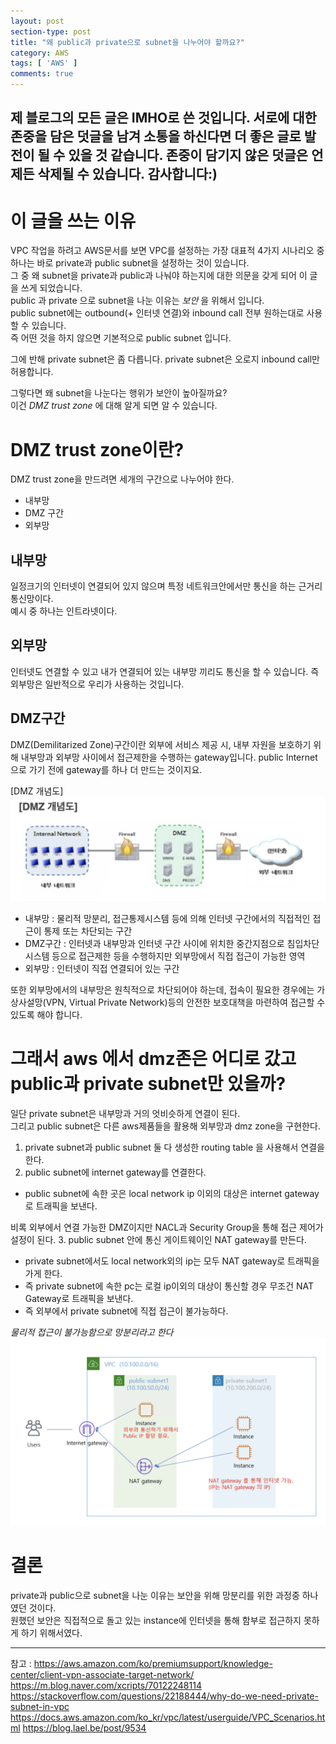 ```yaml
---
layout: post
section-type: post
title: "왜 public과 private으로 subnet을 나누어야 할까요?"
category: AWS
tags: [ 'AWS' ]
comments: true
---
```

제 블로그의 모든 글은 IMHO로 쓴 것입니다.
서로에 대한 존중을 담은 덧글을 남겨 소통을 하신다면 더 좋은 글로 발전이 될 수 있을 것 같습니다.
존중이 담기지 않은 덧글은 언제든 삭제될 수 있습니다.
감사합니다:)
---

# 이 글을 쓰는 이유
VPC 작업을 하려고 AWS문서를 보면 VPC를 설정하는 가장 대표적 4가지 시나리오 중 하나는 바로 private과 public subnet을 설정하는 것이 있습니다.   
그 중 왜 subnet을 private과 public과 나눠야 하는지에 대한 의문을 갖게 되어 이 글을 쓰게 되었습니다.  
public 과 private 으로 subnet을 나눈 이유는 *보안* 을 위해서 입니다.  
public subnet에는 outbound(+ 인터넷 연결)와 inbound call 전부 원하는대로 사용할 수 있습니다.  
즉 어떤 것을 하지 않으면 기본적으로 public subnet 입니다.

그에 반해 private subnet은 좀 다릅니다.
private subnet은 오로지 inbound call만 허용합니다.  

그렇다면 왜 subnet을 나눈다는 행위가 보안이 높아질까요?  
이건 *DMZ trust zone* 에 대해 알게 되면 알 수 있습니다.

# DMZ trust zone이란?
DMZ trust zone을 만드려면 세개의 구간으로 나누어야 한다.

- 내부망
- DMZ 구간
- 외부망

## 내부망
일정크기의 인터넷이 연결되어 있지 않으며 특정 네트워크안에서만 통신을 하는 근거리 통신망이다.  
예시 중 하나는 인트라넷이다.

## 외부망
인터넷도 연결할 수 있고 내가 연결되어 있는 내부망 끼리도 통신을 할 수 있습니다.
즉 외부망은 일반적으로 우리가 사용하는 것입니다.

## DMZ구간
DMZ(Demilitarized Zone)구간이란 외부에 서비스 제공 시, 내부 자원을 보호하기 위해 내부망과 외부망 사이에서 접근제한을 수행하는 gateway입니다.
public Internet으로 가기 전에 gateway를 하나 더 만드는 것이지요.

[DMZ 개념도]
![dmz-zone](/images/2020-04-18-private-public-subnet/dmz-zone.png)

- 내부망 : 물리적 망분리, 접근통제시스템 등에 의해 인터넷 구간에서의 직접적인 접근이 통제 또는 차단되는 구간
- DMZ구간 : 인터넷과 내부망과 인터넷 구간 사이에 위치한 중간지점으로 침입차단시스템 등으로 접근제한 등을 수행하지만 외부망에서 직접 접근이 가능한 영역
- 외부망 : 인터넷이 직접 연결되어 있는 구간

또한 외부망에서의 내부망은 원칙적으로 차단되어야 하는데,
접속이 필요한 경우에는 가상사설망(VPN, Virtual Private Network)등의 안전한 보호대책을 마련하여 접근할 수 있도록 해야 합니다.

# 그래서 aws 에서 dmz존은 어디로 갔고 public과 private subnet만 있을까?

일단 private subnet은 내부망과 거의 엇비슷하게 연결이 된다.  
그리고 public subnet은 다른 aws제품들을 활용해 외부망과 dmz zone을 구현한다.  

1. private subnet과 public subnet 둘 다 생성한 routing table 을 사용해서 연결을 한다.
2. public subnet에 internet gateway를 연결한다.  
  - public subnet에 속한 곳은 local network ip 이외의 대상은 internet gateway로 트래픽을 보낸다.

비록 외부에서 연결 가능한 DMZ이지만 NACL과 Security Group을 통해 접근 제어가 설정이 된다.
3. public subnet 안에 통신 게이트웨이인 NAT gateway를 만든다.
  - private subnet에서도 local network외의 ip는 모두 NAT gateway로 트래픽을 가게 한다.
  - 즉 private subnet에 속한 pc는 로컬 ip이외의 대상이 통신할 경우 무조건 NAT Gateway로 트래픽을 보낸다.
  - 즉 외부에서 private subnet에 직접 접근이 불가능하다.

*물리적 접근이 불가능함으로 망분리라고 한다*
![망분리](/images/2020-04-18-private-public-subnet/divide_network.png)
# 결론
private과 public으로 subnet을 나눈 이유는 보안을 위해 망분리를 위한 과정중 하나였던 것이다.  
원했던 보안은 직접적으로 돌고 있는 instance에 인터넷을 통해 함부로 접근하지 못하게 하기 위해서였다.


---
참고 : https://aws.amazon.com/ko/premiumsupport/knowledge-center/client-vpn-associate-target-network/
https://m.blog.naver.com/xcripts/70122248114
https://stackoverflow.com/questions/22188444/why-do-we-need-private-subnet-in-vpc
https://docs.aws.amazon.com/ko_kr/vpc/latest/userguide/VPC_Scenarios.html
https://blog.lael.be/post/9534
